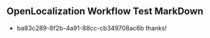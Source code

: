 ## OpenLocalization Workflow Test MarkDown
* ba83c289-8f2b-4a91-88cc-cb349708ac6b thanks!

<!--HONumber=Jul16_HO3-->


